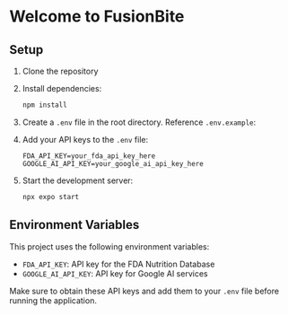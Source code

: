 # Welcome to FusionBite

## Setup

1. Clone the repository
2. Install dependencies:
   ```bash
   npm install
   ```
3. Create a `.env` file in the root directory. Reference `.env.example`:

4. Add your API keys to the `.env` file:
   ```
   FDA_API_KEY=your_fda_api_key_here
   GOOGLE_AI_API_KEY=your_google_ai_api_key_here
   ```
5. Start the development server:
   ```bash
   npx expo start
   ```

## Environment Variables

This project uses the following environment variables:

- `FDA_API_KEY`: API key for the FDA Nutrition Database
- `GOOGLE_AI_API_KEY`: API key for Google AI services

Make sure to obtain these API keys and add them to your `.env` file before running the application.
